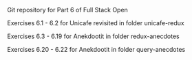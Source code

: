 Git repository for Part 6 of Full Stack Open

Exercises 6.1 - 6.2 for Unicafe revisited in folder unicafe-redux

Exercises 6.3 - 6.19 for Anekdootit in folder redux-anecdotes

Exercises 6.20 - 6.22 for Anekdootit in folder query-anecdotes
